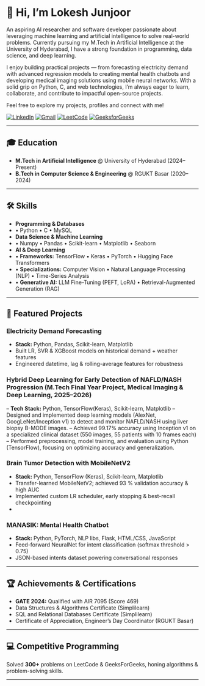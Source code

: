 # 👋 Hi, I’m Lokesh Junjoor
An aspiring AI researcher and software developer passionate about leveraging machine learning and artificial intelligence to solve real-world problems. Currently pursuing my M.Tech in Artificial Intelligence at the University of Hyderabad, I have a strong foundation in programming, data science, and deep learning.

I enjoy building practical projects — from forecasting electricity demand with advanced regression models to creating mental health chatbots and developing medical imaging solutions using mobile neural networks. With a solid grip on Python, C, and web technologies, I’m always eager to learn, collaborate, and contribute to impactful open-source projects.

Feel free to explore my projects, profiles and connect with me!

[![LinkedIn](https://img.shields.io/badge/LinkedIn-0A66C2?style=flat-square&logo=linkedin&logoColor=white)](https://www.linkedin.com/in/lokesh-junjoor-a00b0823b/)
[![Gmail](https://img.shields.io/badge/Email-D14836?style=flat-square&logo=gmail&logoColor=white)](mailto:junjoorlokesh@gmail.com)
[![LeetCode](https://img.shields.io/badge/LeetCode-FFA116?style=flat-square&logo=leetcode&logoColor=white)](https://leetcode.com/u/kanna_lokesh/)
[![GeeksforGeeks](https://img.shields.io/badge/GeeksforGeeks-00611C?style=flat-square&logo=geeksforgeeks&logoColor=white)](https://www.geeksforgeeks.org/user/junjoorlokesh/)

---

## 🎓 Education

- **M.Tech in Artificial Intelligence** @ University of Hyderabad (2024–Present)  
- **B.Tech in Computer Science & Engineering** @ RGUKT Basar (2020–2024)  

---

## 🛠️ Skills

- **Programming & Databases**
- • Python • C • MySQL
- **Data Science & Machine Learning**
- • Numpy • Pandas • Scikit-learn • Matplotlib • Seaborn
- **AI & Deep Learning**
- • **Frameworks:** TensorFlow • Keras • PyTorch • Hugging Face Transformers
- • **Specializations:** Computer Vision • Natural Language Processing (NLP) • Time-Series Analysis
- • **Generative AI:** LLM Fine-Tuning (PEFT, LoRA) • Retrieval-Augmented Generation (RAG) 

---

## 🔭 Featured Projects

### Electricity Demand Forecasting  
- **Stack:** Python, Pandas, Scikit-learn, Matplotlib  
- Built LR, SVR & XGBoost models on historical demand + weather features  
- Engineered datetime, lag & rolling-average features for robustness
### Hybrid Deep Learning for Early Detection of NAFLD/NASH Progression (M.Tech Final Year Project, Medical Imaging & Deep Learning, 2025–2026)
– **Tech Stack:** Python, TensorFlow(Keras), Scikit-learn, Matplotlib
– Designed and implemented deep learning models (AlexNet, GoogLeNet/Inception v1) to detect
and monitor NAFLD/NASH using liver biopsy B-MODE images.
– Achieved 99.17% accuracy using Inception v1 on a specialized clinical dataset (550 images, 55
patients with 10 frames each)
– Performed preprocessing, model training, and evaluation using Python (TensorFlow), focusing
on optimizing accuracy and generalization. 

### Brain Tumor Detection with MobileNetV2  
- **Stack:** Python, TensorFlow (Keras), Scikit-learn, Matplotlib  
- Transfer-learned MobileNetV2; achieved 93 % validation accuracy & high AUC  
- Implemented custom LR scheduler, early stopping & best-recall checkpointing
- 
### MANASIK: Mental Health Chatbot  
- **Stack:** Python, PyTorch, NLP libs, Flask, HTML/CSS, JavaScript  
- Feed-forward NeuralNet for intent classification (softmax threshold > 0.75)  
- JSON-based intents dataset powering conversational responses 

---

## 🏆 Achievements & Certifications

- **GATE 2024:** Qualified with AIR 7095 (Score 469)  
- Data Structures & Algorithms Certificate (Simplilearn)  
- SQL and Relational Databases Certificate (Simplilearn)  
- Certificate of Appreciation, Engineer’s Day Coordinator (RGUKT Basar)  

---

## 💻 Competitive Programming

Solved **300+** problems on LeetCode & GeeksForGeeks, honing algorithms & problem-solving skills.

---

